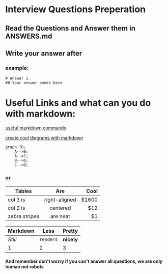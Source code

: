 # Interview Questions Preperation

## Read the Questions and Answer them in ANSWERS.md
## Write your answer after ## 
### example:
```
# Answer 1.
## Your answer comes here
```



# Useful Links and what can you do with markdown:


[useful markdown commands](https://github.com/adam-p/markdown-here/wiki/Markdown-Cheatsheet)

[create cool diagrams with markdown](https://support.typora.io/Draw-Diagrams-With-Markdown/)




```mermaid
graph TD;
    A-->B;
    A-->C;
    B-->D;
    C-->D;
```

### or

| Tables        | Are           | Cool  |
| ------------- |:-------------:| -----:|
| col 3 is      | right-aligned | $1600 |
| col 2 is      | centered      |   $12 |
| zebra stripes | are neat      |    $1 |


Markdown | Less | Pretty
--- | --- | ---
*Still* | `renders` | **nicely**
1 | 2 | 3


#### And remember don't worry if you can't answer all questions, we are only human not robots


